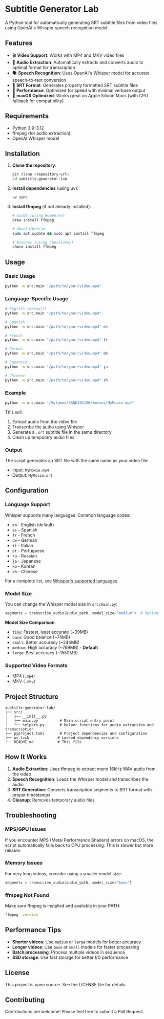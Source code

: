 # Subtitle Generator Lab

A Python tool for automatically generating SRT subtitle files from video files using OpenAI's Whisper speech recognition model.

## Features

- 🎬 **Video Support**: Works with MP4 and MKV video files
- 🎵 **Audio Extraction**: Automatically extracts and converts audio to optimal format for transcription
- 🗣️ **Speech Recognition**: Uses OpenAI's Whisper model for accurate speech-to-text conversion
- 📝 **SRT Format**: Generates properly formatted SRT subtitle files
- 🚀 **Performance**: Optimized for speed with minimal verbose output
- 🍎 **macOS Optimized**: Works great on Apple Silicon Macs (with CPU fallback for compatibility)

## Requirements

- Python 3.9-3.12
- ffmpeg (for audio extraction)
- OpenAI Whisper model

## Installation

1. **Clone the repository**:
   ```bash
   git clone <repository-url>
   cd subtitle-generator-lab
   ```

2. **Install dependencies** (using uv):
   ```bash
   uv sync
   ```

3. **Install ffmpeg** (if not already installed):
   ```bash
   # macOS (using Homebrew)
   brew install ffmpeg
   
   # Ubuntu/Debian
   sudo apt update && sudo apt install ffmpeg
   
   # Windows (using Chocolatey)
   choco install ffmpeg
   ```

## Usage

### Basic Usage

```bash
python -m src.main "/path/to/your/video.mp4"
```

### Language-Specific Usage

```bash
# English (default)
python -m src.main "/path/to/your/video.mp4"

# Spanish
python -m src.main "/path/to/your/video.mp4" es

# French
python -m src.main "/path/to/your/video.mp4" fr

# German
python -m src.main "/path/to/your/video.mp4" de

# Japanese
python -m src.main "/path/to/your/video.mp4" ja

# Chinese
python -m src.main "/path/to/your/video.mp4" zh
```

### Example

```bash
python -m src.main "/Volumes/SANDISK256/movies/MyMovie.mp4"
```

This will:
1. Extract audio from the video file
2. Transcribe the audio using Whisper
3. Generate a `.srt` subtitle file in the same directory
4. Clean up temporary audio files

### Output

The script generates an SRT file with the same name as your video file:
- Input: `MyMovie.mp4`
- Output: `MyMovie.srt`

## Configuration

### Language Support

Whisper supports many languages. Common language codes:
- `en` - English (default)
- `es` - Spanish
- `fr` - French
- `de` - German
- `it` - Italian
- `pt` - Portuguese
- `ru` - Russian
- `ja` - Japanese
- `ko` - Korean
- `zh` - Chinese

For a complete list, see [Whisper's supported languages](https://github.com/openai/whisper/blob/main/whisper/tokenizer.py).

### Model Size

You can change the Whisper model size in `src/main.py`:

```python
segments = transcribe_audio(audio_path, model_size="medium")  # Options: tiny, base, small, medium, large
```

**Model Size Comparison**:
- `tiny`: Fastest, least accurate (~39MB)
- `base`: Good balance (~74MB)
- `small`: Better accuracy (~244MB)
- `medium`: High accuracy (~769MB) - **Default**
- `large`: Best accuracy (~1550MB)

### Supported Video Formats

- MP4 (`.mp4`)
- MKV (`.mkv`)

## Project Structure

```
subtitle-generator-lab/
├── src/
│   ├── __init__.py
│   ├── main.py          # Main script entry point
│   └── helpers.py       # Helper functions for audio extraction and transcription
├── pyproject.toml       # Project dependencies and configuration
├── uv.lock             # Locked dependency versions
└── README.md           # This file
```

## How It Works

1. **Audio Extraction**: Uses ffmpeg to extract mono 16kHz WAV audio from the video
2. **Speech Recognition**: Loads the Whisper model and transcribes the audio
3. **SRT Generation**: Converts transcription segments to SRT format with proper timestamps
4. **Cleanup**: Removes temporary audio files

## Troubleshooting

### MPS/GPU Issues

If you encounter MPS (Metal Performance Shaders) errors on macOS, the script automatically falls back to CPU processing. This is slower but more reliable.

### Memory Issues

For very long videos, consider using a smaller model size:
```python
segments = transcribe_audio(audio_path, model_size="base")
```

### ffmpeg Not Found

Make sure ffmpeg is installed and available in your PATH:
```bash
ffmpeg -version
```

## Performance Tips

- **Shorter videos**: Use `medium` or `large` models for better accuracy
- **Longer videos**: Use `base` or `small` models for faster processing
- **Batch processing**: Process multiple videos in sequence
- **SSD storage**: Use fast storage for better I/O performance

## License

This project is open source. See the LICENSE file for details.

## Contributing

Contributions are welcome! Please feel free to submit a Pull Request. 